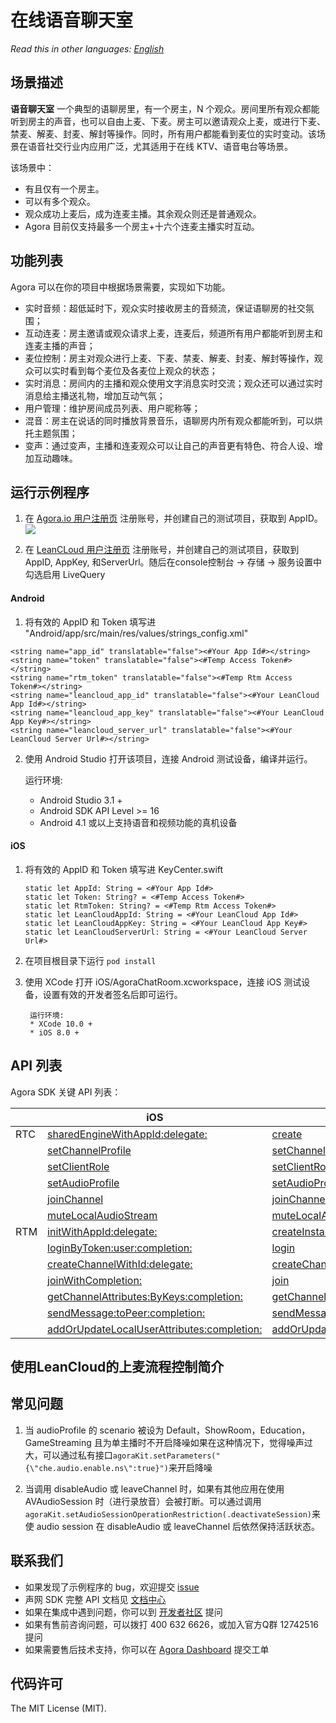 # 在线语音聊天室

*Read this in other languages: [English](README.md)*

## 场景描述

**语音聊天室** 一个典型的语聊房里，有一个房主，N 个观众。房间里所有观众都能听到房主的声音，也可以自由上麦、下麦。房主可以邀请观众上麦，或进行下麦、禁麦、解麦、封麦、解封等操作。同时，所有用户都能看到麦位的实时变动。该场景在语音社交行业内应用广泛，尤其适用于在线 KTV、语音电台等场景。

该场景中：
- 有且仅有一个房主。
- 可以有多个观众。
- 观众成功上麦后，成为连麦主播。其余观众则还是普通观众。
- Agora 目前仅支持最多一个房主+十六个连麦主播实时互动。

## 功能列表
Agora 可以在你的项目中根据场景需要，实现如下功能。

- 实时音频：超低延时下，观众实时接收房主的音频流，保证语聊房的社交氛围；
- 互动连麦：房主邀请或观众请求上麦，连麦后，频道所有用户都能听到房主和连麦主播的声音；
- 麦位控制：房主对观众进行上麦、下麦、禁麦、解麦、封麦、解封等操作，观众可以实时看到每个麦位及各麦位上观众的状态；
- 实时消息：房间内的主播和观众使用文字消息实时交流；观众还可以通过实时消息给主播送礼物，增加互动气氛；
- 用户管理：维护房间成员列表、用户昵称等；
- 混音：房主在说话的同时播放背景音乐，语聊房内所有观众都能听到，可以烘托主题氛围；
- 变声：通过变声，主播和连麦观众可以让自己的声音更有特色、符合人设、增加互动趣味。

## 运行示例程序

1. 在 [Agora.io 用户注册页](https://dashboard.agora.io/cn/signup/) 注册账号，并创建自己的测试项目，获取到 AppID。
![](Image/appid.jpg)
   
2. 在 [LeanCLoud 用户注册页](https://leancloud.cn/dashboard/login.html#/signin) 注册账号，并创建自己的测试项目，获取到 AppID, AppKey, 和ServerUrl。随后在console控制台 -> 存储 -> 服务设置中勾选启用 LiveQuery


#### Android
1. 将有效的 AppID 和 Token 填写进 "Android/app/src/main/res/values/strings_config.xml"

  ```
  <string name="app_id" translatable="false"><#Your App Id#></string>
  <string name="token" translatable="false"><#Temp Access Token#></string>
  <string name="rtm_token" translatable="false"><#Temp Rtm Access Token#></string>
  <string name="leancloud_app_id" translatable="false"><#Your LeanCloud App Id#></string>
  <string name="leancloud_app_key" translatable="false"><#Your LeanCloud App Key#></string>
  <string name="leancloud_server_url" translatable="false"><#Your LeanCloud Server Url#></string>
  ```

2. 使用 Android Studio 打开该项目，连接 Android 测试设备，编译并运行。

   运行环境:
    * Android Studio 3.1 +
    * Android SDK API Level >= 16
    * Android 4.1 或以上支持语音和视频功能的真机设备

#### iOS
1. 将有效的 AppID 和 Token 填写进 KeyCenter.swift

   ```
   static let AppId: String = <#Your App Id#>
   static let Token: String? = <#Temp Access Token#>
   static let RtmToken: String? = <#Temp Rtm Access Token#>
   static let LeanCloudAppId: String = <#Your LeanCloud App Id#>
   static let LeanCloudAppKey: String = <#Your LeanCloud App Key#>
   static let LeanCloudServerUrl: String = <#Your LeanCloud Server Url#>
   ```

2. 在项目根目录下运行 ``pod install``

3. 使用 XCode 打开 iOS/AgoraChatRoom.xcworkspace，连接 iOS 测试设备，设置有效的开发者签名后即可运行。

		运行环境:
		​* XCode 10.0 +
		​* iOS 8.0 +

## API 列表

Agora SDK 关键 API 列表：

||iOS|Android
---|---|---
RTC|[sharedEngineWithAppId:delegate:](https://docs.agora.io/cn/Interactive%20Broadcast/API%20Reference/oc/Classes/AgoraRtcEngineKit.html#//api/name/sharedEngineWithAppId:delegate:)|[create](https://docs.agora.io/cn/Interactive%20Broadcast/API%20Reference/java/classio_1_1agora_1_1rtc_1_1_rtc_engine.html#a35466f690d0a9332f24ea8280021d5ed)
||[setChannelProfile](https://docs.agora.io/cn/Interactive%20Broadcast/API%20Reference/oc/Classes/AgoraRtcEngineKit.html#//api/name/setChannelProfile:)|[setChannelProfile](https://docs.agora.io/cn/Interactive%20Broadcast/API%20Reference/java/classio_1_1agora_1_1rtc_1_1_rtc_engine.html#a1bfb76eb4365b8b97648c3d1b69f2bd6)
||[setClientRole](https://docs.agora.io/cn/Interactive%20Broadcast/API%20Reference/oc/Classes/AgoraRtcEngineKit.html#//api/name/setClientRole:)|[setClientRole](https://docs.agora.io/cn/Interactive%20Broadcast/API%20Reference/java/classio_1_1agora_1_1rtc_1_1_rtc_engine.html#aa2affa28a23d44d18b6889fba03f47ec)
||[setAudioProfile](https://docs.agora.io/cn/Interactive%20Broadcast/API%20Reference/oc/Classes/AgoraRtcEngineKit.html#//api/name/setAudioProfile:scenario:)|[setAudioProfile](https://docs.agora.io/cn/Interactive%20Broadcast/API%20Reference/java/classio_1_1agora_1_1rtc_1_1_rtc_engine.html#a34175b5e04c88d9dc6608b1f38c0275d)
||[joinChannel](https://docs.agora.io/cn/Interactive%20Broadcast/API%20Reference/oc/Classes/AgoraRtcEngineKit.html#//api/name/joinChannelByToken:channelId:info:uid:joinSuccess:)|[joinChannel](https://docs.agora.io/cn/Interactive%20Broadcast/API%20Reference/java/classio_1_1agora_1_1rtc_1_1_rtc_engine.html#a8b308c9102c08cb8dafb4672af1a3b4c)
||[muteLocalAudioStream](https://docs.agora.io/cn/Interactive%20Broadcast/API%20Reference/oc/Classes/AgoraRtcEngineKit.html#//api/name/muteLocalAudioStream:)|[muteLocalAudioStream](https://docs.agora.io/cn/Interactive%20Broadcast/API%20Reference/java/classio_1_1agora_1_1rtc_1_1_rtc_engine.html#a838a04b744e6fb53bd1548d30bff1302)
RTM|[initWithAppId:delegate:](https://docs.agora.io/cn/Real-time-Messaging/API%20Reference/RTM_oc/Classes/AgoraRtmKit.html#//api/name/initWithAppId:delegate:)|[createInstance](https://docs.agora.io/cn/Real-time-Messaging/API%20Reference/RTM_java/classio_1_1agora_1_1rtm_1_1_rtm_client.html#a6411640143c4d0d0cd9481937b754dbf)
||[loginByToken:user:completion:](https://docs.agora.io/cn/Real-time-Messaging/API%20Reference/RTM_oc/Classes/AgoraRtmKit.html#//api/name/loginByToken:user:completion:)|[login](https://docs.agora.io/cn/Real-time-Messaging/API%20Reference/RTM_java/classio_1_1agora_1_1rtm_1_1_rtm_client.html#a995bb1b1bbfc169ee4248bd37e67b24a)
||[createChannelWithId:delegate:](https://docs.agora.io/cn/Real-time-Messaging/API%20Reference/RTM_oc/Classes/AgoraRtmKit.html#//api/name/createChannelWithId:delegate:)|[createChannel](https://docs.agora.io/cn/Real-time-Messaging/API%20Reference/RTM_java/classio_1_1agora_1_1rtm_1_1_rtm_client.html#a95ebbd1a1d902572b444fef7853f335a)
||[joinWithCompletion:](https://docs.agora.io/cn/Real-time-Messaging/API%20Reference/RTM_oc/Classes/AgoraRtmChannel.html#//api/name/joinWithCompletion:)|[join](https://docs.agora.io/cn/Real-time-Messaging/API%20Reference/RTM_java/classio_1_1agora_1_1rtm_1_1_rtm_channel.html#ad7b321869aac2822b3f88f8c01ce0d40)
||[getChannelAttributes:ByKeys:completion:](https://docs.agora.io/cn/Real-time-Messaging/API%20Reference/RTM_oc/Classes/AgoraRtmKit.html#//api/name/getChannelAttributes:ByKeys:completion:)|[getChannelAttributes](https://docs.agora.io/cn/Real-time-Messaging/API%20Reference/RTM_java/classio_1_1agora_1_1rtm_1_1_rtm_client.html#a81f14a747a4012815ab4ba8d9e480fb6)
||[sendMessage:toPeer:completion:](https://docs.agora.io/cn/Real-time-Messaging/API%20Reference/RTM_oc/Classes/AgoraRtmKit.html#//api/name/sendMessage:toPeer:completion:)|[sendMessageToPeer](https://docs.agora.io/cn/Real-time-Messaging/API%20Reference/RTM_java/classio_1_1agora_1_1rtm_1_1_rtm_client.html#a729079805644b3307297fb2e902ab4c9)
||[addOrUpdateLocalUserAttributes:completion:](https://docs.agora.io/cn/Real-time-Messaging/API%20Reference/RTM_oc/Classes/AgoraRtmKit.html#//api/name/addOrUpdateLocalUserAttributes:completion:)|[addOrUpdateChannelAttributes](https://docs.agora.io/cn/Real-time-Messaging/API%20Reference/RTM_java/classio_1_1agora_1_1rtm_1_1_rtm_client.html#a997a31e6bfe1edc9b6ef58a931ef3f23)

## 使用LeanCloud的上麦流程控制简介


## 常见问题
1. 当 audioProfile 的 scenario 被设为 Default，ShowRoom，Education，GameStreaming 且为单主播时不开启降噪如果在这种情况下，觉得噪声过大，可以通过私有接口`agoraKit.setParameters("{\"che.audio.enable.ns\":true}")`来开启降噪
   
2. 当调用 disableAudio 或 leaveChannel 时，如果有其他应用在使用 AVAudioSession 时（进行录放音）会被打断。可以通过调用`agoraKit.setAudioSessionOperationRestriction(.deactivateSession)`来使 audio session 在 disableAudio 或 leaveChannel 后依然保持活跃状态。

## 联系我们

- 如果发现了示例程序的 bug，欢迎提交 [issue](https://github.com/AgoraIO-Usecase/Chatroom/issues)
- 声网 SDK 完整 API 文档见 [文档中心](https://docs.agora.io/cn/)
- 如果在集成中遇到问题，你可以到 [开发者社区](https://dev.agora.io/cn/) 提问
- 如果有售前咨询问题，可以拨打 400 632 6626，或加入官方Q群 12742516 提问
- 如果需要售后技术支持，你可以在 [Agora Dashboard](https://dashboard.agora.io) 提交工单

## 代码许可

The MIT License (MIT).

